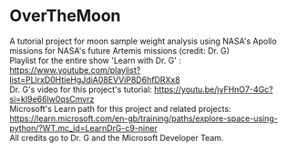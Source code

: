 # OverTheMoon
A tutorial project for moon sample weight analysis using NASA's Apollo missions for NASA's future Artemis missions (credit: Dr. G) \
Playlist for the entire show 'Learn with Dr. G' : https://www.youtube.com/playlist?list=PLlrxD0HtieHgJdiA08EVViP8D6hfDRXx8 \
Dr. G's video for this project's tutorial: https://youtu.be/jyFHnO7-4Gc?si=kI9e66lw0qsCmvrz \
Microsoft's Learn path for this project and related projects: https://learn.microsoft.com/en-gb/training/paths/explore-space-using-python/?WT.mc_id=LearnDrG-c9-niner \
All credits go to Dr. G and the Microsoft Developer Team.

